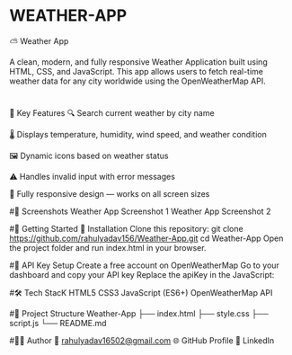# WEATHER-APP
⛅ Weather App

A clean, modern, and fully responsive Weather Application built using HTML, CSS, and JavaScript. 
This app allows users to fetch real-time weather data for any city worldwide using the OpenWeatherMap API.

#
🌟 Key Features
🔍 Search current weather by city name

🌡️ Displays temperature, humidity, wind speed, and weather condition

🖼️ Dynamic icons based on weather status

⚠️ Handles invalid input with error messages

📱 Fully responsive design — works on all screen sizes

#📸 Screenshots
Weather App Screenshot 1
Weather App Screenshot 2

#🚀 Getting Started
 🔧 Installation Clone this repository: git clone https://github.com/rahulyadav156/Weather-App.git cd Weather-App Open the project folder and run index.html in your browser.
 
#🔐 API Key Setup
Create a free account on OpenWeatherMap
Go to your dashboard and copy your API key
Replace the apiKey in the JavaScript:

#🛠️ Tech StacK
HTML5 
CSS3 
JavaScript (ES6+)
OpenWeatherMap API


#📁 Project Structure Weather-App
├── index.html
├── style.css
├── script.js
└── README.md

#🙋‍♂️ Author
📧 rahulyadav16502@gmail.com
🌐 GitHub Profile
🔗 LinkedIn

